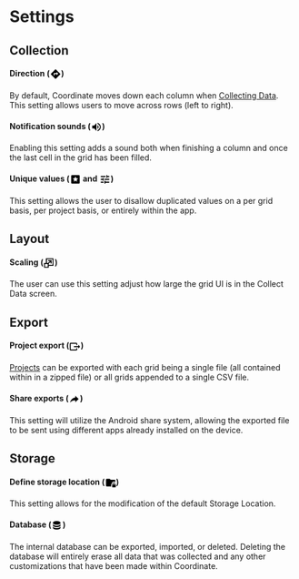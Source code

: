 Settings
========

Collection
----------

#### Direction (<img ref="direction" style="vertical-align: middle;" src="_static/icons/direction.png" width="20px">)

By default, Coordinate moves down each column when <a href="#/collect">Collecting Data</a>. This setting allows users to move across rows (left to right).

#### Notification sounds (<img ref="sounds" style="vertical-align: middle;" src="_static/icons/sounds.png" width="20px">)

Enabling this setting adds a sound both when finishing a column and once
the last cell in the grid has been filled.

#### Unique values (<img ref="unique" style="vertical-align: middle;" src="_static/icons/unique.png" width="20px"> and <img ref="unique-options" style="vertical-align: middle;" src="/_static/icons/unique-options.png" width="20px">)

This setting allows the user to disallow duplicated values on a per grid
basis, per project basis, or entirely within the app.

Layout
------

#### Scaling (<img ref="resize" style="vertical-align: middle;" src="/_static/icons/resize.png" width="20px">)

The user can use this setting adjust how large the grid UI is in the
Collect Data screen.

Export
------

#### Project export (<img ref="export" style="vertical-align: middle;" src="/_static/icons/export.png" width="20px">)

<a href="#/projects">Projects</a> can be exported with each grid
being a single file (all contained within in a zipped file) or all grids
appended to a single CSV file.

#### Share exports (<img ref="share" style="vertical-align: middle;" src="/_static/icons/share.png" width="20px">)

This setting will utilize the Android share system, allowing the
exported file to be sent using different apps already installed on the
device.

Storage
-------

#### Define storage location (<img ref="storage-location" style="vertical-align: middle;" src="/_static/icons/storage-location.png" width="20px">)

This setting allows for the modification of the default Storage
Location.

#### Database (<img ref="database" style="vertical-align: middle;" src="/_static/icons/database.png" width="20px">)

The internal database can be exported, imported, or deleted. Deleting
the database will entirely erase all data that was collected and any
other customizations that have been made within Coordinate.
